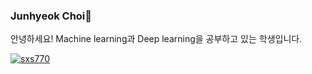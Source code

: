 ### Junhyeok Choi👋
안녕하세요! Machine learning과 Deep learning을 공부하고 있는 학생입니다.

[![sxs770](http://mazassumnida.wtf/api/v2/generate_badge?boj={handle})](https://solved.ac/{handle})

<!--
**sxs770/sxs770** is a ✨ _special_ ✨ repository because its `README.md` (this file) appears on your GitHub profile.

Here are some ideas to get you started:

- 🔭 I’m currently working on ...
- 🌱 I’m currently learning ...
- 👯 I’m looking to collaborate on ...
- 🤔 I’m looking for help with ...
- 💬 Ask me about ...
- 📫 How to reach me: ...
- 😄 Pronouns: ...
- ⚡ Fun fact: ...
-->
